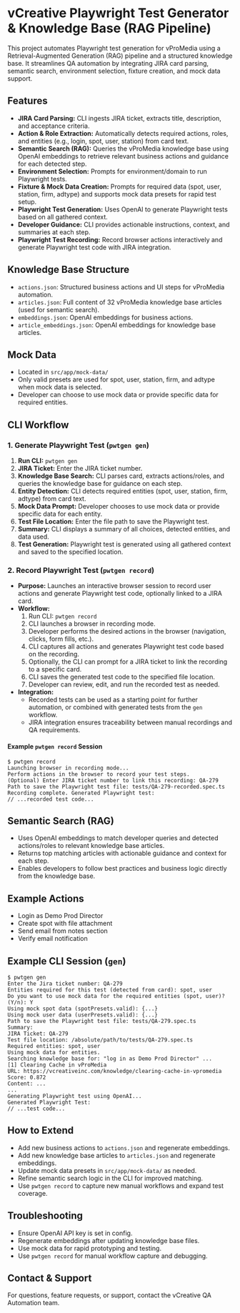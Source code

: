 # vCreative Playwright Test Generator & Knowledge Base (RAG Pipeline)

This project automates Playwright test generation for vProMedia using a Retrieval-Augmented Generation (RAG) pipeline and a structured knowledge base. It streamlines QA automation by integrating JIRA card parsing, semantic search, environment selection, fixture creation, and mock data support.

## Features
- **JIRA Card Parsing:** CLI ingests JIRA ticket, extracts title, description, and acceptance criteria.
- **Action & Role Extraction:** Automatically detects required actions, roles, and entities (e.g., login, spot, user, station) from card text.
- **Semantic Search (RAG):** Queries the vProMedia knowledge base using OpenAI embeddings to retrieve relevant business actions and guidance for each detected step.
- **Environment Selection:** Prompts for environment/domain to run Playwright tests.
- **Fixture & Mock Data Creation:** Prompts for required data (spot, user, station, firm, adtype) and supports mock data presets for rapid test setup.
- **Playwright Test Generation:** Uses OpenAI to generate Playwright tests based on all gathered context.
- **Developer Guidance:** CLI provides actionable instructions, context, and summaries at each step.
- **Playwright Test Recording:** Record browser actions interactively and generate Playwright test code with JIRA integration.

## Knowledge Base Structure
- `actions.json`: Structured business actions and UI steps for vProMedia automation.
- `articles.json`: Full content of 32 vProMedia knowledge base articles (used for semantic search).
- `embeddings.json`: OpenAI embeddings for business actions.
- `article_embeddings.json`: OpenAI embeddings for knowledge base articles.

## Mock Data
- Located in `src/app/mock-data/`
- Only valid presets are used for spot, user, station, firm, and adtype when mock data is selected.
- Developer can choose to use mock data or provide specific data for required entities.

## CLI Workflow
### 1. Generate Playwright Test (`pwtgen gen`)
1. **Run CLI:** `pwtgen gen`
2. **JIRA Ticket:** Enter the JIRA ticket number.
3. **Knowledge Base Search:** CLI parses card, extracts actions/roles, and queries the knowledge base for guidance on each step.
4. **Entity Detection:** CLI detects required entities (spot, user, station, firm, adtype) from card text.
5. **Mock Data Prompt:** Developer chooses to use mock data or provide specific data for each entity.
6. **Test File Location:** Enter the file path to save the Playwright test.
7. **Summary:** CLI displays a summary of all choices, detected entities, and data used.
8. **Test Generation:** Playwright test is generated using all gathered context and saved to the specified location.

### 2. Record Playwright Test (`pwtgen record`)
- **Purpose:** Launches an interactive browser session to record user actions and generate Playwright test code, optionally linked to a JIRA card.
- **Workflow:**
  1. Run CLI: `pwtgen record`
  2. CLI launches a browser in recording mode.
  3. Developer performs the desired actions in the browser (navigation, clicks, form fills, etc.).
  4. CLI captures all actions and generates Playwright test code based on the recording.
  5. Optionally, the CLI can prompt for a JIRA ticket to link the recording to a specific card.
  6. CLI saves the generated test code to the specified file location.
  7. Developer can review, edit, and run the recorded test as needed.
- **Integration:**
  - Recorded tests can be used as a starting point for further automation, or combined with generated tests from the `gen` workflow.
  - JIRA integration ensures traceability between manual recordings and QA requirements.

#### Example `pwtgen record` Session
```
$ pwtgen record
Launching browser in recording mode...
Perform actions in the browser to record your test steps.
(Optional) Enter JIRA ticket number to link this recording: QA-279
Path to save the Playwright test file: tests/QA-279-recorded.spec.ts
Recording complete. Generated Playwright test:
// ...recorded test code...
```

## Semantic Search (RAG)
- Uses OpenAI embeddings to match developer queries and detected actions/roles to relevant knowledge base articles.
- Returns top matching articles with actionable guidance and context for each step.
- Enables developers to follow best practices and business logic directly from the knowledge base.

## Example Actions
- Login as Demo Prod Director
- Create spot with file attachment
- Send email from notes section
- Verify email notification

## Example CLI Session (`gen`)
```
$ pwtgen gen
Enter the Jira ticket number: QA-279
Entities required for this test (detected from card): spot, user
Do you want to use mock data for the required entities (spot, user)? (Y/n): Y
Using mock spot data (spotPresets.valid): {...}
Using mock user data (userPresets.valid): {...}
Path to save the Playwright test file: tests/QA-279.spec.ts
Summary:
JIRA Ticket: QA-279
Test file location: /absolute/path/to/tests/QA-279.spec.ts
Required entities: spot, user
Using mock data for entities.
Searching knowledge base for: "log in as Demo Prod Director" ...
[1] Clearing Cache in vProMedia
URL: https://vcreativeinc.com/knowledge/clearing-cache-in-vpromedia
Score: 0.872
Content: ...
...
Generating Playwright test using OpenAI...
Generated Playwright Test:
// ...test code...
```

## How to Extend
- Add new business actions to `actions.json` and regenerate embeddings.
- Add new knowledge base articles to `articles.json` and regenerate embeddings.
- Update mock data presets in `src/app/mock-data/` as needed.
- Refine semantic search logic in the CLI for improved matching.
- Use `pwtgen record` to capture new manual workflows and expand test coverage.

## Troubleshooting
- Ensure OpenAI API key is set in config.
- Regenerate embeddings after updating knowledge base files.
- Use mock data for rapid prototyping and testing.
- Use `pwtgen record` for manual workflow capture and debugging.

## Contact & Support
For questions, feature requests, or support, contact the vCreative QA Automation team.
